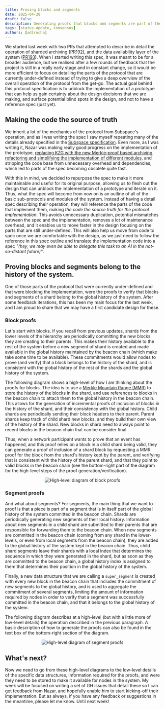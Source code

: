 ```yaml
---
title: Proving blocks and segments
date: 2025-04-28
draft: false
description: Generating proofs that blocks and segments are part of the global history.
tags: [status-update, consensus]
authors: [adlrocha]
---
```


We started last week with two PRs that attempted to describe in detail the operation of sharded
archiving ([PR192](https://github.com/nazar-pc/abundance/pull/192)), and the data availability layer
of the system ([PR193](https://github.com/nazar-pc/abundance/pull/193)). When I started writing this
spec, it was meant to be for a broader audience, but we realised after a few rounds of feedback that
the project is still in a really early stage and in constant change, so it would be more efficient
to focus on detailing the parts of the protocol that are currently under-defined instead of trying
to give a deep overview of the overall operation of the protocol from the get-go. The actual goal
behind this protocol specification is to unblock the implementation of a prototype that can help us
gain certainty about the design decisions that we are making, and surface potential blind spots in
the design, and not to have a reference spec (just yet).

<!--more-->

## Making the code the source of truth

We inherit a lot of the mechanics of the protocol from Subspace's operation, and as I was writing
the spec I saw myself repeating many of the details already specified in the
[Subspace specification](https://subspace.github.io/protocol-specs/docs/protocol_specifications).
Even more, as I was writing it, Nazar was making really good progress on the implementation of the
prototype,
[replacing KZG with the new Merkle-proof based archiving](https://github.com/nazar-pc/abundance/pull/175),
[refactoring and simplifying the implementation of different modules](https://github.com/nazar-pc/abundance/pull/177),
and stripping the code base from unnecessary overhead and dependencies, which led to parts of the
spec becoming obsolete quite fast.

With this in mind, we decided to repurpose the spec to make it more maintainable and useful for its
original purpose, allowing us to flesh out the design that can unblock the implementation of a
prototype and iterate on it. Thus, what the spec will become from now on is an outline of all of the
basic sub-protocols and modules of the system. Instead of having a detail spec describing their
operation, they will reference the parts of the code that implement them, making _the code the
source truth for the protocol implementation_. This avoids unnecessary duplication, potential
mismatches between the spec and the implementation, removes a lot of maintenance overhead, and it
enables us to move faster in the design focusing on the parts that are still under-defined. This
will also help us move from code to spec once we are comfortable with the design, as we just need to
follow the reference in this spec outline and translate the implementation code into a spec _"(hey,
we may even be able to delegate this task to an AI in the not-so-distant future)"_.

## Proving blocks and segments belong to the history of the system.

One of those parts of the protocol that were currently under-defined and that were blocking the
implementation, were the proofs to verify that blocks and segments of a shard belong to the global
history of the system. After some feedback iterations, this has been my main focus for the last
week, and I am proud to share that we may have a first candidate design for these.

### Block proofs

Let's start with blocks. If you recall from previous updates, shards from the lower levels of the
hierarchy are periodically committing the new blocks they are creating to their parents. This makes
their history available to the rest of the system before a new segment of shard is created and made
available in the global history maintained by the beacon chain (which make take some time to be
available). These commitments would allow nodes to prove (and verify) that a block belongs to the
history of the shard, and is consistent with the global history of the rest of the shards and the
global history of the system.

The following diagram shows a high-level of how I am thinking about the proofs for blocks. The idea
is to use a
[Merkle Mountain Range (MMR)](https://docs.grin.mw/wiki/chain-state/merkle-mountain-range/) to store
the history of the blocks in the shard, and use references to blocks in the beacon chain to attach
them to the global history in the beacon chain. This allows for the generation of incremental proofs
of inclusion of blocks in the history of the shard, and their consistency with the global history.
Child shards are periodically sending their block headers to their parent. Parent shards keep track
of child shard new blocks, and they build their own view of the history of the shard. New blocks in
shard need to always point to recent blocks in the beacon chain that can be consider final.

Thus, when a network participant wants to prove that an event has happened, and this proof relies on
a block in a child shard being valid, they can generate a proof of inclusion of a shard block by
requesting a MMR proof for the block from the shard's history kept by the parent, and verifying that
is consistent with the history of the parent shard, and that they point to valid blocks in the
beacon chain (see the bottom-right part of the diagram for the high-level steps of the proof
generation/verification).

<p align="center">
<img alt="High-level diagram of block proofs" src="mmr-block-proofs.png">
</p>

### Segment proofs

And what about segments? For segments, the main thing that we want to proof is that a piece is part
of a segment that is in itself part of the global history of the system committed in the beacon
chain. Shards are periodically generating new segments of their local history. Information about new
segments in a child shard are submitted to their parents that are responsible for forwarding them to
the beacon chain. When new segments are committed in the beacon chain (coming from any shard in the
lower-levels, or even from local segments from the beacon chain), they are added to the global
history of the system kept in the beacon chain. Thus, child shard segments leave their shards with a
local index that determines the sequence in which they were generated in the shard, but as soon as
they are committed to the beacon chain, a global history index is assigned to them that determines
their position in the global history of the system.

Finally, a new data structure that we are calling a `super_segment` is created with every new block
in the beacon chain that includes the commitment of new segments to the global history, and is used
to aggregate the commitment of several segments, limiting the amount of information required by
nodes in order to verify that a segment was successfully committed in the beacon chain, and that it
belongs to the global history of the system.

The following diagram describes at a high-level (but with a little more of low-level details) the
operation described in the previous paragraph. A basic description of how to generate the proofs can
also be found in the text box of the bottom-right section of the diagram.

<p align="center">
<img alt="High-level diagram of segment proofs" src="segment_proofs.png">
</p>

## What's next?

Now we need to go from these high-level diagrams to the low-level details of the specific data
structures, information required for the proofs, and were they need to be stored to make it
available for nodes in the system. My week will be focused on writing a set of GH issues that detail
these so I can get feedback from Nazar, and hopefully enable him to start kicking-off their
implementation. But as always, if you have any feedback or suggestions in the meantime, please let
me know. Until next week!
